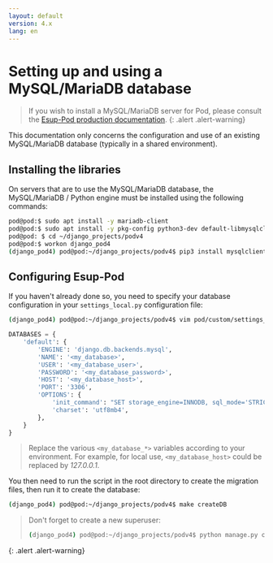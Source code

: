 ```yaml
---
layout: default
version: 4.x
lang: en
---
```


# Setting up and using a MySQL/MariaDB database

> If you wish to install a MySQL/MariaDB server for Pod, please consult the [Esup-Pod production documentation](production-mode_en).
{: .alert .alert-warning}

This documentation only concerns the configuration and use of an existing MySQL/MariaDB database (typically in a shared environment).

## Installing the libraries

On servers that are to use the MySQL/MariaDB database, the MySQL/MariaDB / Python engine must be installed using the following commands:

```sh
pod@pod:$ sudo apt install -y mariadb-client
pod@pod:$ sudo apt install -y pkg-config python3-dev default-libmysqlclient-dev
pod@pod: $ cd ~/django_projects/podv4
pod@pod:$ workon django_pod4
(django_pod4) pod@pod:~/django_projects/podv4$ pip3 install mysqlclient
```

## Configuring Esup-Pod

If you haven't already done so, you need to specify your database configuration in your `settings_local.py` configuration file:

```sh
(django_pod4) pod@pod:~/django_projects/podv4$ vim pod/custom/settings_local.py
```

```py
DATABASES = {
    'default': {
        'ENGINE': 'django.db.backends.mysql',
        'NAME': '<my_database>',
        'USER': '<my_database_user>',
        'PASSWORD': '<my_database_password>',
        'HOST': '<my_database_host>',
        'PORT': '3306',
        'OPTIONS': {
            'init_command': "SET storage_engine=INNODB, sql_mode='STRICT_TRANS_TABLES', innodb_strict_mode=1",
            'charset': 'utf8mb4',
        },
    }
}
```

> Replace the various `<my_database_*>` variables according to your environment. For example, for local use, `<my_database_host>` could be replaced by _127.0.0.1_.

You then need to run the script in the root directory to create the migration files, then run it to create the database:

```sh
(django_pod4) pod@pod:~/django_projects/podv4$ make createDB
```

> Don't forget to create a new superuser:
>
> ```sh
> (django_pod4) pod@pod:~/django_projects/podv4$ python manage.py createsuperuser
> ```
>
{: .alert .alert-warning}
